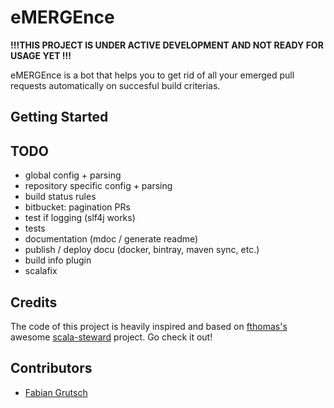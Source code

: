 # eMERGEnce

**!!!THIS PROJECT IS UNDER ACTIVE DEVELOPMENT AND NOT READY FOR USAGE YET !!!**

eMERGEnce is a bot that helps you to get rid of all your emerged pull requests automatically on succesful build criterias.

## Getting Started

## TODO

* global config + parsing
* repository specific config + parsing
* build status rules
* bitbucket: pagination PRs
* test if logging (slf4j works)
* tests
* documentation (mdoc / generate readme)
* publish / deploy docu (docker, bintray,  maven sync, etc.)
* build info plugin
* scalafix

## Credits

The code of this project is heavily inspired and based on [fthomas's](https://github.com/fthomas) awesome [scala-steward](https://github.com/scala-steward-org/scala-steward) project. Go check it out!

## Contributors

* [Fabian Grutsch](https://github.com/fgrutsch)